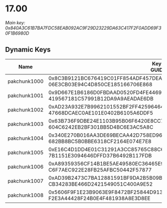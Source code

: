 # 17.00

###### Main key: 0x840A3C61B7BA7FDC58EAB092AC9F29D23229DA63C417F2F0ADD69F30F1B6980D

## Dynamic Keys

| Name         | Key<br/>GUID                                                                                            |
|--------------|---------------------------------------------------------------------------------------------------------|
| pakchunk1000 | 0x8C3B9121BC676419C01FF854ADF457DEA9C6C88A20496507ACAEA7ABB12DDE99<br/>06E3CB03E94C4D850CE185166706E868 |
| pakchunk1001 | 0x9D667E1B6186D0FBDAAD0520FD4FE446959A264036626982822C44CB8368FBB4<br/>419567181C57991B12DA9A9AEADAE6DB |
| pakchunk1002 | 0xAD23A932E7B9962101552BF2FF42596464CFB0FD90780ED8C3D19D89C247B3B6<br/>47668DCAEC0AE101E0402B6105A6DDF5 |
| pakchunk1003 | 0x63B736F9DBE24E1103B95B06F6420E8CC7E72DD2549CF31B75A63980A895922D<br/>604C6242EB2BF301BB5D4BC6E3AC5A8C |
| pakchunk1004 | 0x340E270B016AA3DE69BECAA42D758ED960DD2D8F8C406723F7B37AB7CF350501<br/>682BB8BC5B0BBE6318CF2164E074E7E8 |
| pakchunk1005 | 0xE16C4D1DD4E01C31291A3CC85765C88C63B8D64CA2C2080542976AF32FA8D636<br/>7B1151E3094646DFFD37B6492B117FDB |
| pakchunk1006 | 0xA89359356CF14B1BE5AE49580EC36465E93D383F24195EA523E1DF9A6FA4D201<br/>C6F7AEC922E28FB25AFBC50442F57877 |
| pakchunk1007 | 0xAD39B2473C7BA12881591BF9DA2B5B09B00594B232ED6E9D6680DC7F24CC9B2A<br/>CB34283BE466D2421549051C400A9E52 |
| pakchunk1008 | 0x5606F9F1E23B9063E9F8472BF25844D9132829E08B146D2C58012E816576F790<br/>F2E3A44428F24B0E4F481938A8E3D8EE |
